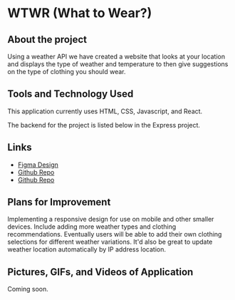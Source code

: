 # WTWR (What to Wear?)

## About the project

Using a weather API we have created a website that looks at your location and displays the type of weather and temperature to then give suggestions on the type of clothing you should wear.

## Tools and Technology Used

This application currently uses HTML, CSS, Javascript, and React.

The backend for the project is listed below in the Express project.

## Links

- [Figma Design](https://www.figma.com/file/DTojSwldenF9UPKQZd6RRb/Sprint-10%3A-WTWR)
- [Github Repo](https://github.com/calebkasel/se_project_react)
- [Github Repo](https://github.com/calebkasel/se_project_express)

## Plans for Improvement

Implementing a responsive design for use on mobile and other smaller devices.
Include adding more weather types and clothing recommendations.
Eventually users will be able to add their own clothing selections for different weather variations.
It'd also be great to update weather location automatically by IP address location.

## Pictures, GIFs, and Videos of Application

Coming soon.
